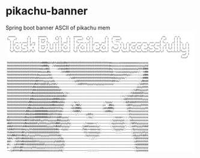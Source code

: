 # pikachu-banner
Spring boot banner ASCII of pikachu mem
![banner](https://github.com/vicenteMdz/pikachu-banner/blob/master/banner.png) 
